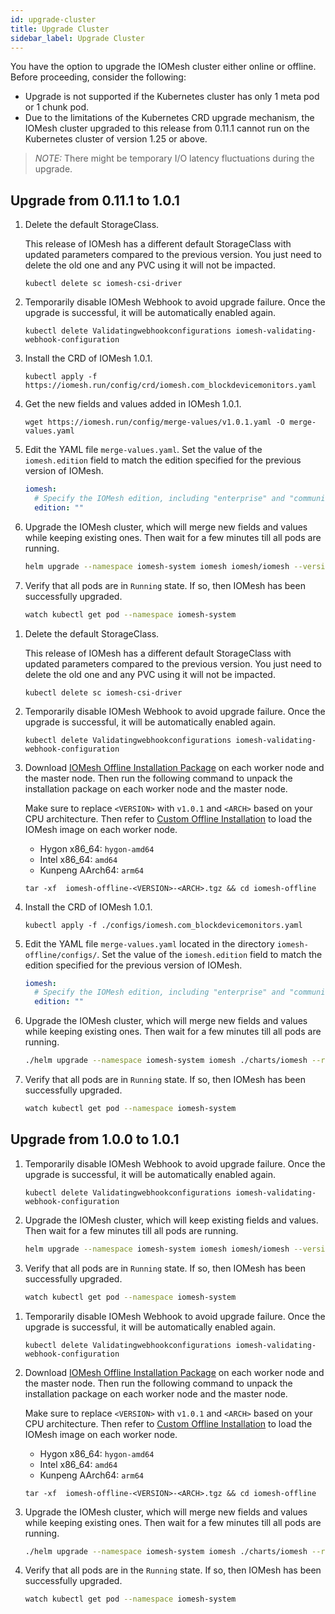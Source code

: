 ```yaml
---
id: upgrade-cluster
title: Upgrade Cluster  
sidebar_label: Upgrade Cluster
---
```


You have the option to upgrade the IOMesh cluster either online or offline. Before proceeding, consider the following:
- Upgrade is not supported if the Kubernetes cluster has only 1 meta pod or 1 chunk pod.
- Due to the limitations of the Kubernetes CRD upgrade mechanism, the IOMesh cluster upgraded to this release from 0.11.1 cannot run on the Kubernetes cluster of version 1.25 or above.

> _NOTE:_ There might be temporary I/O latency fluctuations during the upgrade.

## Upgrade from 0.11.1 to 1.0.1

<!--DOCUSAURUS_CODE_TABS-->
<!--Online Upgrade-->

1. Delete the default StorageClass. 

    This release of IOMesh has a different default StorageClass with updated parameters compared to the previous version. You just need to delete the old one and any PVC using it will not be impacted.

    ```shell
    kubectl delete sc iomesh-csi-driver
    ```
2. Temporarily disable IOMesh Webhook to avoid upgrade failure. Once the upgrade is successful, it will be automatically enabled again.

    ```shell
    kubectl delete Validatingwebhookconfigurations iomesh-validating-webhook-configuration
    ```
3. Install the CRD of IOMesh 1.0.1. 

    ```shell
    kubectl apply -f https://iomesh.run/config/crd/iomesh.com_blockdevicemonitors.yaml
    ```
4. Get the new fields and values added in IOMesh 1.0.1.
    ```shell
    wget https://iomesh.run/config/merge-values/v1.0.1.yaml -O merge-values.yaml
    ```
5. Edit the YAML file `merge-values.yaml`. Set the value of the `iomesh.edition` field to match the edition specified for the previous version of IOMesh.
    ```yaml
    iomesh:
      # Specify the IOMesh edition, including "enterprise" and "community". If left blank, the community edition will be installed.
      edition: ""
    ```
6. Upgrade the IOMesh cluster, which will merge new fields and values while keeping existing ones. Then wait for a few minutes till all pods are running.

    ```bash
    helm upgrade --namespace iomesh-system iomesh iomesh/iomesh --version v1.0.1  --reuse-values -f merge-values.yaml
    ```
7. Verify that all pods are in `Running` state. If so, then IOMesh has been successfully upgraded.
    ```bash
    watch kubectl get pod --namespace iomesh-system
    ```

<!--Offline Upgrade-->
1. Delete the default StorageClass. 

    This release of IOMesh has a different default StorageClass with updated parameters compared to the previous version. You just need to delete the old one and any PVC using it will not be impacted.

    ```shell
    kubectl delete sc iomesh-csi-driver
    ```

2. Temporarily disable IOMesh Webhook to avoid upgrade failure. Once the upgrade is successful, it will be automatically enabled again.

    ```shell
    kubectl delete Validatingwebhookconfigurations iomesh-validating-webhook-configuration
    ```
3. Download [IOMesh Offline Installation Package](../appendices/downloads) on each worker node and the master node. Then run the following command to unpack the installation package on each worker node and the master node. 

   Make sure to replace `<VERSION>` with `v1.0.1` and  `<ARCH>` based on your CPU architecture. Then refer to [Custom Offline Installation](../deploy-iomesh-cluster/install-iomesh.md#offline-installation) to load the IOMesh image on each worker node.
   - Hygon x86_64: `hygon-amd64` 
   - Intel x86_64: `amd64`  
   - Kunpeng AArch64: `arm64` 

    ```shell
    tar -xf  iomesh-offline-<VERSION>-<ARCH>.tgz && cd iomesh-offline
    ```
4. Install the CRD of IOMesh 1.0.1.

    ```shell
    kubectl apply -f ./configs/iomesh.com_blockdevicemonitors.yaml
    ```

5. Edit the YAML file `merge-values.yaml` located in the directory `iomesh-offline/configs/`. Set the value of the `iomesh.edition` field to match the edition specified for the previous version of IOMesh.
    ```yaml
    iomesh:
      # Specify the IOMesh edition, including "enterprise" and "community". If left blank, the community edition will be installed.
      edition: ""
    ```

6. Upgrade the IOMesh cluster, which will merge new fields and values while keeping existing ones. Then wait for a few minutes till all pods are running.

    ```bash
    ./helm upgrade --namespace iomesh-system iomesh ./charts/iomesh --reuse-values -f ./configs/merge-values.yaml
    ```

7. Verify that all pods are in `Running` state. If so, then IOMesh has been successfully upgraded.
    ```bash
    watch kubectl get pod --namespace iomesh-system
    ```
<!--END_DOCUSAURUS_CODE_TABS-->

## Upgrade from 1.0.0 to 1.0.1
<!--DOCUSAURUS_CODE_TABS-->
<!--Online Upgrade-->

1. Temporarily disable IOMesh Webhook to avoid upgrade failure. Once the upgrade is successful, it will be automatically enabled again.

    ```shell
    kubectl delete Validatingwebhookconfigurations iomesh-validating-webhook-configuration
    ```

2. Upgrade the IOMesh cluster, which will keep existing fields and values. Then wait for a few minutes till all pods are running.

    ```bash
    helm upgrade --namespace iomesh-system iomesh iomesh/iomesh --version v1.0.1  --reuse-values -f merge-values.yaml
    ```

3. Verify that all pods are in `Running` state. If so, then IOMesh has been successfully upgraded.
    ```bash
    watch kubectl get pod --namespace iomesh-system
    ```

<!--Offline Upgrade-->
1. Temporarily disable IOMesh Webhook to avoid upgrade failure. Once the upgrade is successful, it will be automatically enabled again.

    ```shell
    kubectl delete Validatingwebhookconfigurations iomesh-validating-webhook-configuration
    ```
3. Download [IOMesh Offline Installation Package](../appendices/downloads) on each worker node and the master node. Then run the following command to unpack the installation package on each worker node and the master node. 

   Make sure to replace `<VERSION>` with `v1.0.1` and  `<ARCH>` based on your CPU architecture. Then refer to [Custom Offline Installation](../deploy-iomesh-cluster/install-iomesh.md#offline-installation) to load the IOMesh image on each worker node.
   
   - Hygon x86_64: `hygon-amd64` 
   - Intel x86_64: `amd64`  
   - Kunpeng AArch64: `arm64` 

    ```shell
    tar -xf  iomesh-offline-<VERSION>-<ARCH>.tgz && cd iomesh-offline
    ```

3. Upgrade the IOMesh cluster, which will merge new fields and values while keeping existing ones. Then wait for a few minutes till all pods are running.

    ```bash
    ./helm upgrade --namespace iomesh-system iomesh ./charts/iomesh --reuse-values -f ./configs/merge-values.yaml
    ```

4. Verify that all pods are in the `Running` state. If so, then IOMesh has been successfully upgraded.
    ```bash
    watch kubectl get pod --namespace iomesh-system
    ```
<!--END_DOCUSAURUS_CODE_TABS-->
